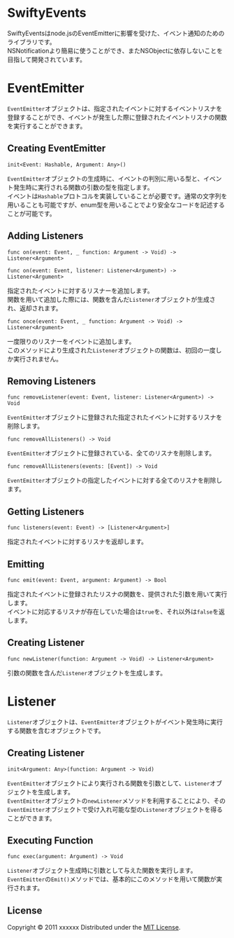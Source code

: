 SwiftyEvents
======================
SwiftyEventsはnode.jsのEventEmitterに影響を受けた、イベント通知のためのライブラリです。  
NSNotificationより簡易に使うことができ、またNSObjectに依存しないことを目指して開発されています。  

# EventEmitter
`EventEmitter`オブジェクトは、指定されたイベントに対するイベントリスナを登録することができ、イベントが発生した際に登録されたイベントリスナの関数を実行することができます。

## Creating EventEmitter
```
init<Event: Hashable, Argument: Any>()
```
`EventEmitter`オブジェクトの生成時に、イベントの判別に用いる型と、イベント発生時に実行される関数の引数の型を指定します。  
イベントは`Hashable`プロトコルを実装していることが必要です。通常の文字列を用いることも可能ですが、enum型を用いることでより安全なコードを記述することが可能です。  

## Adding Listeners
```
func on(event: Event, _ function: Argument -> Void) -> Listener<Argument>
```
```
func on(event: Event, listener: Listener<Argument>) -> Listener<Argument>
```
指定されたイベントに対するリスナーを追加します。  
関数を用いて追加した際には、関数を含んだ`Listener`オブジェクトが生成され、返却されます。  

```
func once(event: Event, _ function: Argument -> Void) -> Listener<Argument>
```
一度限りのリスナーをイベントに追加します。  
このメソッドにより生成された`Listener`オブジェクトの関数は、初回の一度しか実行されません。  

## Removing Listeners
```
func removeListener(event: Event, listener: Listener<Argument>) -> Void
```
`EventEmitter`オブジェクトに登録された指定されたイベントに対するリスナを削除します。  

```
func removeAllListeners() -> Void
```
`EventEmitter`オブジェクトに登録されている、全てのリスナを削除します。  
```
func removeAllListeners(events: [Event]) -> Void
```
`EventEmitter`オブジェクトの指定したイベントに対する全てのリスナを削除します。  

## Getting Listeners
```
func listeners(event: Event) -> [Listener<Argument>]
```
指定されたイベントに対するリスナを返却します。  

## Emitting
```
func emit(event: Event, argument: Argument) -> Bool
```
指定されたイベントに登録されたリスナの関数を、提供された引数を用いて実行します。  
イベントに対応するリスナが存在していた場合は`true`を、それ以外は`false`を返します。  

## Creating Listener
```
func newListener(function: Argument -> Void) -> Listener<Argument>
```
引数の関数を含んだ`Listener`オブジェクトを生成します。  

# Listener
`Listener`オブジェクトは、`EventEmitter`オブジェクトがイベント発生時に実行する関数を含むオブジェクトです。  

## Creating Listener
```
init<Argument: Any>(function: Argument -> Void)
```
`EventEmitter`オブジェクトにより実行される関数を引数として、`Listener`オブジェクトを生成します。  
`EventEmitter`オブジェクトの`newListener`メソッドを利用することにより、その`EventEmitter`オブジェクトで受け入れ可能な型の`Listener`オブジェクトを得ることができます。  

## Executing Function
```
func exec(argument: Argument) -> Void
```
`Listener`オブジェクト生成時に引数として与えた関数を実行します。  
`EventEmitter`の`Emit()`メソッドでは、基本的にこのメソッドを用いて関数が実行されます。  

License
----------
Copyright &copy; 2011 xxxxxx
Distributed under the [MIT License][mit].

[MIT]: http://www.opensource.org/licenses/mit-license.php
